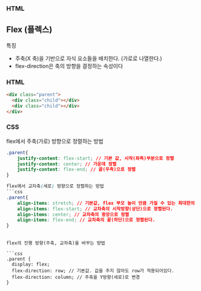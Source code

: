 ### HTML

## Flex (플렉스)

특징

- 주축(X 축)을 기반으로 자식 요소들을 배치한다. (가로로 나열한다.)
- flex-direction은 축의 방향을 결정하는 속성이다

### HTML

```html
<div class="parent">
  <div class="child"></div>
  <div class="child"></div>
</div>
```

### CSS

flex에서 주축(가로) 방향으로 정렬하는 방법

````CSS
.parent{
    justify-content: flex-start; // 기본 값, 시작(좌측)부분으로 정렬
    justify-content: center; // 가운데 정렬
    justify-content: flex-end; // 끝(우측)으로 정렬
}

flex에서 교차축(세로) 방향으로 정렬하는 방법
```css
.parent{
    align-items: stretch; // 기본값, flex 부모 높이 만큼 가질 수 있는 최대한의 높이를 가진다.
    align-items: flex-start; // 교차축의 시작방향(상단)으로 정렬된다.
    align-items: center; // 교차축의 중앙으로 정렬
    align-items: flex-end; // 교차축의 끝(하단)으로 정렬된다.
}
````

````

flex의 진행 방향(주축, 교차축)을 바꾸는 방법

```css
.parent {
  display: flex;
  flex-direction: row; // 기본값. 값을 주지 않아도 row가 적용되어있다.
  flex-direction: column; // 주축을 Y방향(세로)로 변경
}
````
